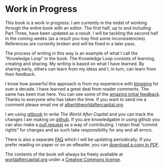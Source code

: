 # Work in Progress

This book is a work in progress. I am currently in the midst of working through the entire book with an editor. The first half, up to and including Part Three, have been updated as a result. I will be tackling the second half in the coming weeks (as a result you may find some inconsistencies). References are currently broken and will be fixed in a later pass.

The process of writing in this way is an example of what I call the &ldquo;Knowledge Loop&rdquo; in the book. The Knowledge Loop consists of learning, creating and sharing. My writing is based on what I have learned. By sharing early, others can learn from my ideas and I, in turn, can learn from their feedback.

I know how powerful this approach is from my experience with <a href="http://continuations.com">blogging</a> for over a decade. I have learned a great deal from reader comments. The same has been true here. You can see some of the <a href="https://docs.google.com/document/d/1Q--KXVvxPM9NNUdJwi_szRhuA8oeg1ciaggFC7qKBuc/edit?usp=sharing">amazing initial feedback</a>. Thanks to everyone who has taken the time. If you want to send me a comment please email me at <a href="mailto:albert@worldaftercapital.org">albert@worldaftercapital.org</a>. 

I am using <a href="https://www.gitbook.com/book/worldaftercapital/worldaftercapital/details">gitbook</a> to write *The World After Capital* and you can track the changes I am making on <a href="https://github.com/WorldAfterCapital/WorldAfterCapital">github</a>. If you are knowledgable in using github you can also make a <a href="https://help.github.com/en/github/collaborating-with-issues-and-pull-requests/about-pull-requests">pull request</a> as a way of contributing. I retain final &ldquo;commit rights&rdquo; for changes and as such take responsibility for any and all errors.

There is also a separate <a href="http://worldaftercapital.org/faq/">FAQ</a> which I will be updating periodically. If you prefer reading on paper or on an eReader, you can <a href="https://worldaftercapital.gitbook.io/worldaftercapital/">download a copy in PDF</a>.

The contents of the book will always be freely available at <a href="http://worldaftercapital.org">worldaftercapital.org</a> under a <a href="https://creativecommons.org/licenses/by-nc-sa/4.0/" target="_blank">Creative Commons license</a>.



